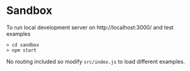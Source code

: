# Sandbox

To run local development server on http://localhost:3000/ and test examples

```
> cd sandbox
> npm start
```


No routing included so modify `src/index.js` to load different examples.
